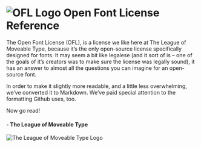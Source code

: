 <img src="https://github.com/theleagueof/font-license-reference/tree/gh-pages/images/OFLLogoCircGray.png" alt="OFL Logo"> Open Font License Reference
==================================================

The Open Font License (OFL), is a license we like here at The League of Moveable Type, because it’s the only open-source license specifically designed for fonts.
It may seem a bit like legalese (and it sort of is – one of the goals of it’s creators was to make sure the license was legally sound), it has an answer to almost all the questions you can imagine for an open-source font.

In order to make it slightly more readable, and a little less overwhelming, we’ve converted it to Markdown. We’ve paid special attention to the formatting Github uses, too.

Now go read!

#### - The League of Moveable Type
<img src="https://github.com/theleagueof/font-license-reference/tree/gh-pages/images/theleague-logo.png" alt="The League of Moveable Type Logo"> 